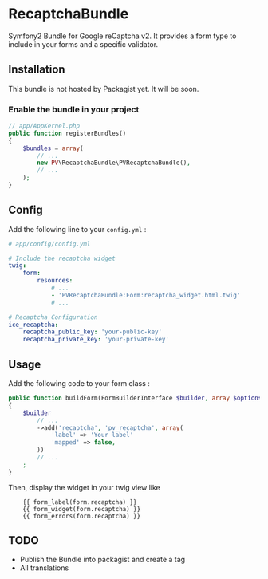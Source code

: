 # RecaptchaBundle

Symfony2 Bundle for Google reCaptcha v2.
It provides a form type to include in your forms and a specific validator.

## Installation

This bundle is not hosted by Packagist yet.
It will be soon.

### Enable the bundle in your project

```php
// app/AppKernel.php
public function registerBundles()
{
    $bundles = array(
        // ...
        new PV\RecaptchaBundle\PVRecaptchaBundle(),
        // ...
    );
}
```

## Config

Add the following line to your `config.yml` :
```yaml
# app/config/config.yml

# Include the recaptcha widget
twig:
    form:
        resources:
            # ...
            - 'PVRecaptchaBundle:Form:recaptcha_widget.html.twig'
            # ...

# Recaptcha Configuration
ice_recaptcha:
    recaptcha_public_key: 'your-public-key'
    recaptcha_private_key: 'your-private-key'
```

## Usage

Add the following code to your form class :
```php
public function buildForm(FormBuilderInterface $builder, array $options)
{
    $builder
        // ...
        ->add('recaptcha', 'pv_recaptcha', array(
            'label' => 'Your label'
            'mapped' => false,
        ))
        // ...
    ;
}
```
Then, display the widget in your twig view like
```twig
    {{ form_label(form.recaptcha) }}
    {{ form_widget(form.recaptcha) }}
    {{ form_errors(form.recaptcha) }}
```

## TODO
* Publish the Bundle into packagist and create a tag
* All translations
